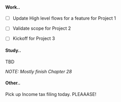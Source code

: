 #### Work..

- [ ] Update High level flows for a feature for Project 1 

- [ ] Validate scope for Project 2 

- [ ] Kickoff for Project 3

#### Study..
TBD <br>

*NOTE: Mostly finish Chapter 28*


#### Other..

Pick up Income tax filing today. PLEAAASE!
